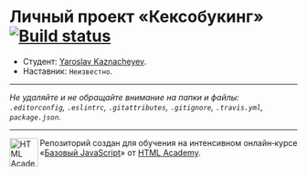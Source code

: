 # Личный проект «Кексобукинг» [![Build status][travis-image]][travis-url]

* Студент: [Yaroslav Kaznacheyev](https://up.htmlacademy.ru/javascript/9/user/121510).
* Наставник: `Неизвестно`.

---

_Не удаляйте и не обращайте внимание на папки и файлы:_<br>
_`.editorconfig`, `.eslintrc`, `.gitattributes`, `.gitignore`, `.travis.yml`, `package.json`._

---

<a href="https://htmlacademy.ru/intensive/javascript"><img align="left" width="50" height="50" title="HTML Academy" src="https://up.htmlacademy.ru/static/img/intensive/javascript/logo-for-github.svg"></a>

Репозиторий создан для обучения на интенсивном онлайн‑курсе «[Базовый JavaScript](https://htmlacademy.ru/intensive/javascript)» от [HTML Academy](https://htmlacademy.ru).

[travis-image]: https://travis-ci.org/htmlacademy-javascript/121510-keksobooking.svg?branch=master
[travis-url]: https://travis-ci.org/htmlacademy-javascript/121510-keksobooking
